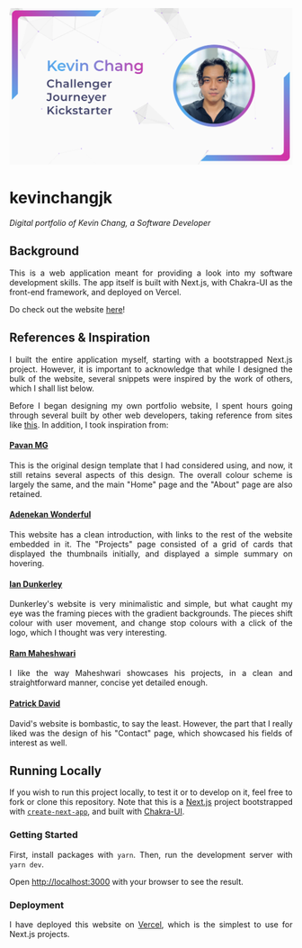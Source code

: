 <base target="_blank">

![Project Preview](./public/images/preview.png)

# kevinchangjk

_Digital portfolio of Kevin Chang, a Software Developer_

## Background

<p style="text-align: justify;">
    This is a web application meant for providing a look into my software development skills.
    The app itself is built with Next.js, with Chakra-UI as the front-end framework, and deployed on Vercel.
</p>

<p style="text-align: justify;">
    Do check out the website <a href="https://www.kevinchangjk.com/">here</a>!
</p>

## References & Inspiration

<p style="text-align: justify;">
    I built the entire application myself, starting with a bootstrapped Next.js project.
    However, it is important to acknowledge that while I designed the bulk of the website, several snippets were inspired by the work of others, which I shall list below.
</p>

<p style="text-align: justify;">
    Before I began designing my own portfolio website, I spent hours going through several built by other web developers, taking reference from sites like <a href="https://www.hostinger.com/tutorials/web-developer-portfolio">this</a>.
    In addition, I took inspiration from:
</p>

#### [Pavan MG](https://www.figma.com/community/file/1116246660507537002)

<p style="text-align: justify;">
    This is the original design template that I had considered using, and now, it still retains several aspects of this design.
    The overall colour scheme is largely the same, and the main "Home" page and the "About" page are also retained.
</p>

#### [Adenekan Wonderful](https://www.codewonders.dev/)

<p style="text-align: justify;">
    This website has a clean introduction, with links to the rest of the website embedded in it.
    The "Projects" page consisted of a grid of cards that displayed the thumbnails initially, and displayed a simple summary on hovering.
</p>

#### [Ian Dunkerley](https://dunks1980.com/)

<p style="text-align: justify;">
    Dunkerley's website is very minimalistic and simple, but what caught my eye was the framing pieces with the gradient backgrounds.
    The pieces shift colour with user movement, and change stop colours with a click of the logo, which I thought was very interesting.
</p>

#### [Ram Maheshwari](https://www.rammaheshwari.com/)

<p style="text-align: justify;">
    I like the way Maheshwari showcases his projects, in a clean and straightforward manner, concise yet detailed enough.
</p>

#### [Patrick David](https://bepatrickdavid.com/)

<p style="text-align: justify;">
    David's website is bombastic, to say the least.
    However, the part that I really liked was the design of his "Contact" page, which showcased his fields of interest as well.
</p>

## Running Locally

<p style="text-align: justify;">
    If you wish to run this project locally, to test it or to develop on it, feel free to fork or clone this repository.
    Note that this is a <a href="https://nextjs.org/">Next.js</a> project bootstrapped with <a href="https://github.com/vercel/next.js/tree/canary/packages/create-next-app"><code>create-next-app</code></a>, and built with <a href="https://chakra-ui.com/">Chakra-UI</a>.
</p>

### Getting Started

<p style="text-align: justify;">
    First, install packages with <code>yarn</code>. Then, run the development server with <code>yarn dev</code>.
</p>

<p style="text-align: justify;">
    Open <a href="http://localhost:3000">http://localhost:3000</a> with your browser to see the result.
</p>

### Deployment

<p style="text-align: justify;">
    I have deployed this website on <a href="https://vercel.com">Vercel</a>, which is the simplest to use for Next.js projects.
</p>
